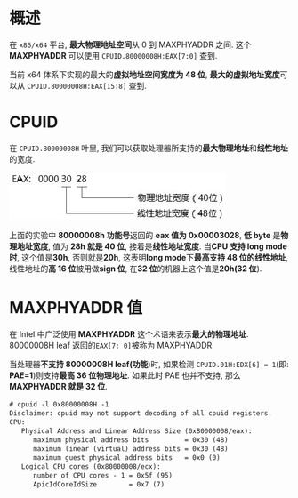 
# 概述

在 `x86/x64` 平台, **最大物理地址空间**从 0 到 MAXPHYADDR 之间. 这个 **MAXPHYADDR** 可以使用 `CPUID.80000008H:EAX[7:0]` 查到.

当前 x64 体系下实现的最大的**虚拟地址空间宽度为 48 位**, **最大的虚拟地址宽度**可以从 `CPUID.80000008H:EAX[15:8]` 查到.

# CPUID

在 `CPUID.80000008H` 叶里, 我们可以获取处理器所支持的**最大物理地址**和**线性地址**的宽度.

![config](./images/10.png)

上面的实验中 **80000008h 功能号**返回的 **eax 值为 0x00003028**, **低 byte** 是**物理地址宽度**, 值为 **28h 就是 40 位**, 接着是**线性地址宽度**. 当**CPU 支持 long mode 时**, 这个值是**30h**, 否则就是**20h**, 这表明**long mode**下**最高支持 48 位的线性地址**, 线性地址的**高 16 位**被用做**sign 位**, 在**32 位**的机器上这个值是**20h(32 位**).

# MAXPHYADDR 值

在 Intel 中广泛使用 **MAXPHYADDR** 这个术语来表示**最大的物理地址**. 80000008H leaf 返回的`EAX[7: 0]`被称为 MAXPHYADDR.

当处理器**不支持 80000008H leaf(功能**)时, 如果检测 `CPUID.01H:EDX[6] = 1`(即: **PAE=1**)则支持**最高 36 位物理地址**. 如果此时 PAE 也并不支持, 那么**MAXPHYADDR 就是 32 位**.

```
# cpuid -l 0x80000008H -1
Disclaimer: cpuid may not support decoding of all cpuid registers.
CPU:
   Physical Address and Linear Address Size (0x80000008/eax):
      maximum physical address bits         = 0x30 (48)
      maximum linear (virtual) address bits = 0x30 (48)
      maximum guest physical address bits   = 0x0 (0)
   Logical CPU cores (0x80000008/ecx):
      number of CPU cores - 1 = 0x5f (95)
      ApicIdCoreIdSize        = 0x7 (7)
```